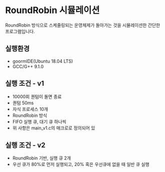 RoundRobin 시뮬레이션
=================
RoundRobin 방식으로 스케줄링되는 운영체제가 돌아가는 것을 시뮬레이션한 간단한 프로그램입니다.

## 	실행환경
- goormIDE(Ubuntu 18.04 LTS)  
- GCC/G++ 9.1.0  

## 	실행 조건 - v1
- 10000회 퀀텀이 돌면 종료  
- 퀀텀 50ms  
- 자식 프로세스 10개  
- RoundRobin 방식  
- FIFO 실행 큐, 대기 큐 하나씩  
- 위 사항은 main_v1.c의 매크로로 정의되어 있

## 실행 조건 - v2
- RoundRobin 기반, 실행 큐 2개
- 우선 큐가 80%로 먼저 실행되고, 20% 혹은 우선큐에 없을 때 일반 큐 실행
